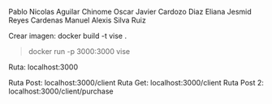Pablo Nicolas Aguilar Chinome
Oscar Javier Cardozo Diaz
Eliana Jesmid Reyes Cardenas
Manuel Alexis Silva Ruiz

Crear imagen:  docker build -t vise .

> docker run -p 3000:3000 vise

Ruta: localhost:3000

Ruta Post: localhost:3000/client
Ruta Get: localhost:3000/client
Ruta Post 2: localhost:3000/client/purchase

